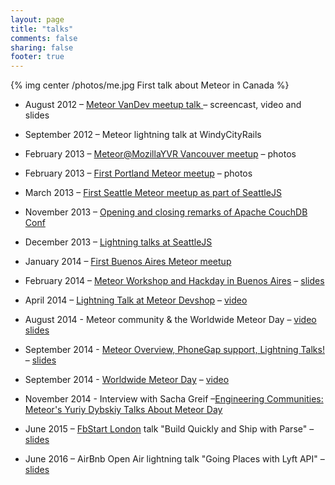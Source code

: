 ```yaml
---
layout: page
title: "talks"
comments: false
sharing: false
footer: true
---
```

{% img center /photos/me.jpg First talk about Meteor in Canada %}

* August 2012 – [Meteor VanDev meetup talk ](meteor-vandev-meetup.html) – screencast, video and slides
* September 2012 – Meteor lightning talk at WindyCityRails
* February 2013 – [Meteor@MozillaYVR Vancouver meetup](/meteor-aftermath/) – photos
* February 2013 – [First Portland Meteor meetup](/portland-meteor-meetup/) – photos
* March 2013 – [First Seattle Meteor meetup as part of SeattleJS](http://www.meetup.com/seattlejs/events/104167682/)
* November 2013 – [Opening and closing remarks of Apache CouchDB Conf](http://conf.couchdb.org/)
* December 2013 – [Lightning talks at SeattleJS](http://www.meetup.com/seattlejs/events/151742732/)
* January 2014 – [First Buenos Aires Meteor meetup](http://www.meetup.com/Meteor-Buenos-Aires/events/162402312/)
* February 2014 – [Meteor Workshop and Hackday in Buenos Aires](http://www.meetup.com/Meteor-Buenos-Aires/events/165981542/) – [slides](http://slid.es/html5cat/meteor-ba)
* April 2014 – [Lightning Talk at Meteor Devshop](/meteor-devshop-lightning-talk/) – [video](http://www.youtube.com/watch?v=zQhX5Tp6dcU&feature=share&t=1h36m25s)
* August 2014 - Meteor community & the Worldwide Meteor Day – [video](https://www.youtube.com/watch?v=TPSRLScaM1U&list=UU3fBiJrFFMhKlsWM46AsAYw) [slides](https://slides.com/html5cat/worldwide-meteor-day/)
* September 2014 - [Meteor Overview, PhoneGap support, Lightning Talks!](http://www.meetup.com/Meteor-Vancouver/events/205434372/) – [slides](https://slides.com/html5cat/meteor-overview-september/)
* September 2014 - [Worldwide Meteor Day](http://meteorday.com/) – [video](http://youtu.be/owJQblMSIO0?t=1h39m51s)

* November 2014 - Interview with Sacha Greif –[Engineering Communities: Meteor's Yuriy Dybskiy Talks About Meteor Day](https://www.discovermeteor.com/blog/engineering-communities-yuriy-dybskiy-interview/)
* June 2015 – [FbStart London](https://fbstartlondon2015.splashthat.com/) talk "Build Quickly and Ship with Parse" – [slides](https://www.dropbox.com/s/3irndalwepmn1qd/4.%20Build%20Fast%20and%20Ship_Parse%20at%20FbStart_YD.pdf?dl=0)
* June 2016 – AirBnb Open Air lightning talk "Going Places with Lyft API" – [slides](https://www.dropbox.com/s/4tmtd7tal24m807/OpenAir%202016%20Going%20places%20with%20Lyft%20API%20%E2%80%93%20Yuriy%20Dybskiy.pdf?dl=0)
